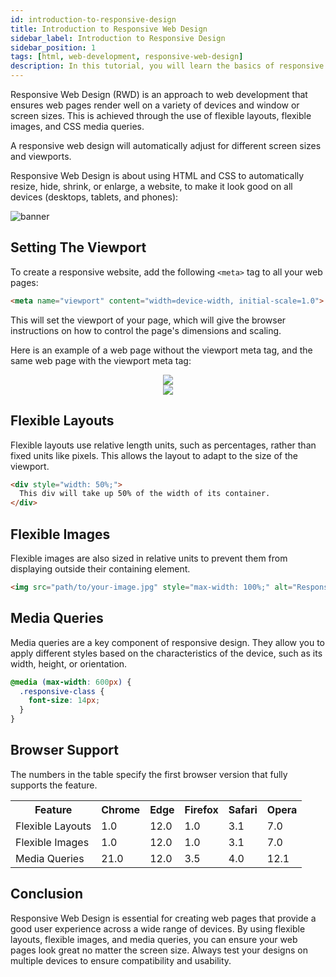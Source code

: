 ```yaml
---
id: introduction-to-responsive-design
title: Introduction to Responsive Web Design
sidebar_label: Introduction to Responsive Design
sidebar_position: 1
tags: [html, web-development, responsive-web-design]
description: In this tutorial, you will learn the basics of responsive web design and how to create responsive websites that work on all devices.
---
```


Responsive Web Design (RWD) is an approach to web development that ensures web pages render well on a variety of devices and window or screen sizes. This is achieved through the use of flexible layouts, flexible images, and CSS media queries.

A responsive web design will automatically adjust for different screen sizes and viewports.

Responsive Web Design is about using HTML and CSS to automatically resize, hide, shrink, or enlarge, a website, to make it look good on all devices (desktops, tablets, and phones):

![banner](https://www.infront.com/wp-content/uploads/2019/10/responsive-websites-700-1.jpg)

## Setting The Viewport
To create a responsive website, add the following `<meta>` tag to all your web pages:

```html
<meta name="viewport" content="width=device-width, initial-scale=1.0">
```
This will set the viewport of your page, which will give the browser instructions on how to control the page's dimensions and scaling.

Here is an example of a web page without the viewport meta tag, and the same web page with the viewport meta tag:

<Tabs>
    <TabItem value="Without Viewport">
        <BrowserWindow>
            <html>
            <center>
            <img src="https://www.w3schools.com/css/img_viewport1.png"></img>
            </center>
            </html>
        </BrowserWindow>
    </TabItem>
    <TabItem value="With Viewport">
        <BrowserWindow>
            <html>
            <center>
            <img src="https://www.w3schools.com/css/img_viewport2.png"></img>
            </center>
            </html>
        </BrowserWindow>
    </TabItem>
</Tabs>

## Flexible Layouts

Flexible layouts use relative length units, such as percentages, rather than fixed units like pixels. This allows the layout to adapt to the size of the viewport.

```html
<div style="width: 50%;">
  This div will take up 50% of the width of its container.
</div>
```

## Flexible Images

Flexible images are also sized in relative units to prevent them from displaying outside their containing element.

```html
<img src="path/to/your-image.jpg" style="max-width: 100%;" alt="Responsive Image">
```

## Media Queries

Media queries are a key component of responsive design. They allow you to apply different styles based on the characteristics of the device, such as its width, height, or orientation.

```css
@media (max-width: 600px) {
  .responsive-class {
    font-size: 14px;
  }
}
```

## Browser Support

The numbers in the table specify the first browser version that fully supports the feature.

<table class="browserref notranslate">
  <tbody>
    <tr>
      <th>Feature</th>
      <th>Chrome</th>
      <th>Edge</th>
      <th>Firefox</th>
      <th>Safari</th>
      <th>Opera</th>
    </tr>
    <tr>
      <td>Flexible Layouts</td>
      <td>1.0</td>
      <td>12.0</td>
      <td>1.0</td>
      <td>3.1</td>
      <td>7.0</td>
    </tr>
    <tr>
      <td>Flexible Images</td>
      <td>1.0</td>
      <td>12.0</td>
      <td>1.0</td>
      <td>3.1</td>
      <td>7.0</td>
    </tr>
    <tr>
      <td>Media Queries</td>
      <td>21.0</td>
      <td>12.0</td>
      <td>3.5</td>
      <td>4.0</td>
      <td>12.1</td>
    </tr>
  </tbody>
</table>

## Conclusion

Responsive Web Design is essential for creating web pages that provide a good user experience across a wide range of devices. By using flexible layouts, flexible images, and media queries, you can ensure your web pages look great no matter the screen size. Always test your designs on multiple devices to ensure compatibility and usability.